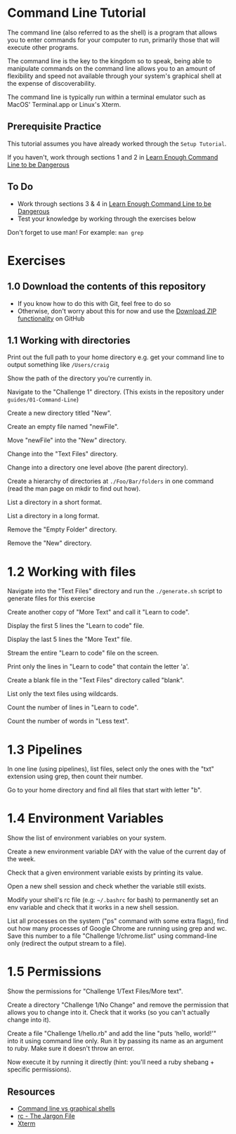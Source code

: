 # Command Line Tutorial
The command line (also referred to as the shell) is a program that allows
you to enter commands for your computer to run, primarily those that will
execute other programs.

The command line is the key to the kingdom so to speak, being able to 
manipulate commands on the command line allows you to an amount of 
flexibility and speed not available through your system's graphical shell
at the expense of discoverability.

The command line is typically run within a terminal emulator such as MacOS'
Terminal.app or Linux's Xterm.

## Prerequisite Practice

This tutorial assumes you have already worked through the `Setup Tutorial`.

If you haven't, work through sections 1 and 2 in [Learn Enough Command Line to be Dangerous](https://www.learnenough.com/command-line-tutorial)

## To Do

* Work through sections 3 & 4 in [Learn Enough Command Line to be Dangerous](https://www.learnenough.com/command-line-tutorial)
* Test your knowledge by working through the exercises below

Don't forget to use man! For example: `man grep`

# Exercises

## 1.0 Download the contents of this repository

* If you know how to do this with Git, feel free to do so
* Otherwise, don't worry about this for now and use the [Download ZIP functionality](https://github.com/madetech/learn/archive/master.zip) on GitHub

## 1.1 Working with directories

Print out the full path to your home directory e.g. get your command line to output something like `/Users/craig`

Show the path of the directory you're currently in.

Navigate to the "Challenge 1" directory. (This exists in the repository under `guides/01-Command-Line`)

Create a new directory titled "New".

Create an empty file named "newFile".

Move "newFile" into the "New" directory.

Change into the "Text Files" directory.

Change into a directory one level above (the parent directory).

Create a hierarchy of directories at `./Foo/Bar/folders` in one command (read the man page on mkdir to find out how).

List a directory in a short format.

List a directory in a long format.

Remove the "Empty Folder" directory.

Remove the "New" directory.

# 1.2 Working with files

Navigate into the "Text Files" directory and run the `./generate.sh` script to generate files for this exercise 

Create another copy of "More Text" and call it "Learn to code".

Display the first 5 lines the "Learn to code" file.

Display the last 5 lines the "More Text" file.

Stream the entire "Learn to code" file on the screen.

Print only the lines in "Learn to code" that contain the letter 'a'.

Create a blank file in the "Text Files" directory called "blank".

List only the text files using wildcards.

Count the number of lines in "Learn to code".

Count the number of words in "Less text".

# 1.3 Pipelines

In one line (using pipelines), list files, select only the ones with the "txt" extension using grep, then count their number.

Go to your home directory and find all files that start with letter "b".

# 1.4 Environment Variables

Show the list of environment variables on your system.

Create a new environment variable DAY with the value of the current day of the week.

Check that a given environment variable exists by printing its value.

Open a new shell session and check whether the variable still exists.

Modify your shell's rc file (e.g: `~/.bashrc` for bash) to
permanently set an env variable and check that it works in a new shell
session.

List all processes on the system ("ps" command with some extra flags), find out how many processes of Google Chrome are running using grep and wc. Save this number to a file "Challenge 1/chrome.list" using command-line only (redirect the output stream to a file).

# 1.5 Permissions

Show the permissions for "Challenge 1/Text Files/More text".

Create a directory "Challenge 1/No Change" and remove the permission that allows you to change into it. Check that it works (so you can't actually change into it).

Create a file "Challenge 1/hello.rb" and add the line "puts 'hello, world!'" into it using command line only. Run it by passing its name as an argument to ruby. Make sure it doesn't throw an error.

Now execute it by running it directly (hint: you'll need a ruby shebang + specific permissions).

## Resources

- [Command line vs graphical shells](https://en.wikipedia.org/wiki/Shell_(computing))
- [rc - The Jargon File](http://www.catb.org/jargon/html/R/rc-file.html)
- [Xterm](https://en.wikipedia.org/wiki/Xterm)
